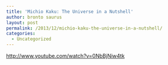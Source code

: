```yaml
---
title: 'Michio Kaku: The Universe in a Nutshell'
author: bronto saurus
layout: post
permalink: /2013/12/michio-kaku-the-universe-in-a-nutshell/
categories:
  - Uncategorized
---
```

<http://www.youtube.com/watch?v=0NbBjNiw4tk>